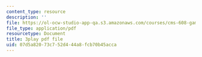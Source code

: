 ```yaml
---
content_type: resource
description: ''
file: https://ol-ocw-studio-app-qa.s3.amazonaws.com/courses/cms-608-game-design-fall-2010/07d5a82073c752d444a8fcb70b45acca_68572.pdf
file_type: application/pdf
resourcetype: Document
title: 3play pdf file
uid: 07d5a820-73c7-52d4-44a8-fcb70b45acca
---
```

